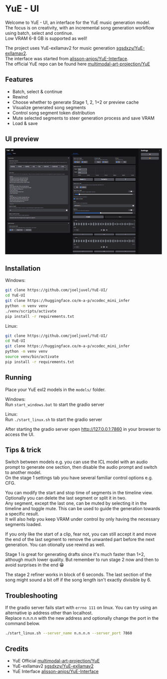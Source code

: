 # YuE - UI

Welcome to YuE - UI, an interface for the YuE music generation model.\
The focus is on creativity, with an incremental song generation workflow using batch, select and continue.\
Low VRAM 6-8 GB is supported as well!

The project uses YuE-exllamav2 for music generation [sgsdxzy/YuE-exllamav2](https://github.com/sgsdxzy/YuE-exllamav2).\
The interface was started from [alisson-anjos/YuE-Interface](https://github.com/alisson-anjos/YuE-Interface).\
The official YuE repo can be found here [multimodal-art-projection/YuE](https://github.com/multimodal-art-projection/YuE)
 
## Features
- Batch, select & continue
- Rewind
- Choose whether to generate Stage 1, 2, 1+2 or preview cache
- Visualize generated song segments
- Control song segment token distribution
- Mute selected segments to steer generation process and save VRAM
- Load & save

## UI preview
![preview ui](/preview.png)

## Installation
Windows:
```bash
git clone https://github.com/joeljuvel/YuE-UI/
cd YuE-UI
git clone https://huggingface.co/m-a-p/xcodec_mini_infer
python -m venv venv
./venv/scripts/activate
pip install -r requirements.txt
```

Linux:
```bash
git clone https://github.com/joeljuvel/YuE-UI/
cd YuE-UI
git clone https://huggingface.co/m-a-p/xcodec_mini_infer
python -m venv venv
source venv/bin/activate
pip install -r requirements.txt
```

## Running
Place your YuE exl2 models in the `models/` folder.

Windows:\
Run `start_windows.bat` to start the gradio server

Linux:\
Run `./start_linux.sh` to start the gradio server

After starting the gradio server open http://127.0.0.1:7860 in your browser to access the UI.

## Tips & trick
Switch between models e.g. you can use the ICL model with an audio prompt to generate one section, then disable the audio prompt and switch to another model.\
On the stage 1 settings tab you have several familiar control options e.g. CFG.

You can modify the start and stop time of segments in the timeline view. Optionally you can delete the last segment or split it in two.\
Any segment, except the last one, can be muted by selecting it in the timeline and toggle mute. This can be used to guide the generation towards a specific result.\
It will also help you keep VRAM under control by only having the necessary segments loaded.

If you only like the start of a clip, fear not, you can still accept it and move the end of the last segment to remove the unwanted part before the next generation. You can otionally use rewind as well.

Stage 1 is great for generating drafts since it's much faster than 1+2, although much lower quality. But remember to run stage 2 now and then to avoid surprises in the end 😁

The stage 2 refiner works in block of 6 seconds. The last section of the song might sound a bit off if the song length isn't exactly divisible by 6.

## Troubleshooting
If the gradio server fails start with `errno 111` on linux. You can try using an alternative ip address other than localhost.\
Replace n.n.n.n with the new address and optionally change the port in the command below.
```bash
./start_linux.sh --server_name n.n.n.n --server_port 7860
```

## Credits
- YuE Official [multimodal-art-projection/YuE](https://github.com/multimodal-art-projection/YuE)
- YuE-exllamav2 [sgsdxzy/YuE-exllamav2](https://github.com/sgsdxzy/YuE-exllamav2)
- YuE Interface [alisson-anjos/YuE-Interface](https://github.com/alisson-anjos/YuE-Interface)
